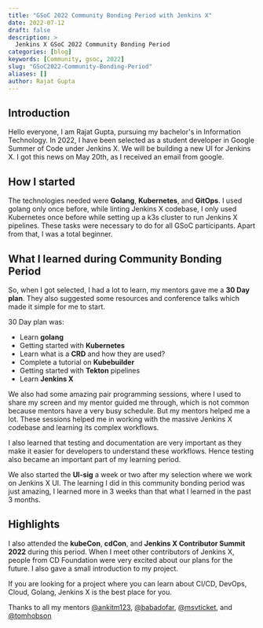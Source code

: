 ```yaml
---
title: "GSoC 2022 Community Bonding Period with Jenkins X"
date: 2022-07-12
draft: false
description: >
  Jenkins X GSoC 2022 Community Bonding Period
categories: [blog]
keywords: [Community, gsoc, 2022]
slug: "GSoC2022-Community-Bonding-Period"
aliases: []
author: Rajat Gupta
---
```


## Introduction

Hello everyone, I am Rajat Gupta, pursuing my bachelor's in Information Technology.
In 2022, I have been selected as a student developer in Google Summer of Code under Jenkins X.
We will be building a new UI for Jenkins X. I got this news on May 20th, as I received an email from google.

## How I started

The technologies needed were **Golang**, **Kubernetes**, and **GitOps**.
I used golang only once before, while linting Jenkins X codebase, I only used Kubernetes once before while setting up a k3s cluster to run Jenkins X pipelines. These tasks were necessary to do for all GSoC participants. Apart from that, I was a total beginner.

## What I learned during Community Bonding Period

So, when I got selected, I had a lot to learn, my mentors gave me a **30 Day plan**.
They also suggested some resources and conference talks which made it simple for me to start.

30 Day plan was: 
- Learn **golang**
- Getting started with **Kubernetes**
- Learn what is a **CRD** and how they are used?
- Complete a tutorial on **Kubebuilder**
- Getting started with **Tekton** pipelines
- Learn **Jenkins X**

We also had some amazing pair programming sessions, where I used to share my screen and my mentor guided me through, which is not common because mentors have a very busy schedule.
But my mentors helped me a lot.
These sessions helped me in working with the massive Jenkins X codebase and learning its complex workflows.

I also learned that testing and documentation are very important as they make it easier for developers to understand these workflows.
Hence testing also became an important part of my learning period. 


We also started the **UI-sig** a week or two after my selection where we work on Jenkins X UI. 
The learning I did in this community bonding period was just amazing, I learned more in 3 weeks than that what I learned in the past 3 months.

## Highlights

I also attended the **kubeCon**, **cdCon**, and **Jenkins X Contributor Summit 2022** during this period.
When I meet other contributors of Jenkins X, people from CD Foundation were very excited about our plans for the future.
I also gave a small introduction to my project.

If you are looking for a project where you can learn about CI/CD, DevOps, Cloud, Golang, Jenkins X is the best place for you.

Thanks to all my mentors [@ankitm123](https://github.com/ankitm123), [@babadofar](https://github.com/babadofar), [@msvticket](https://github.com/msvticket), and [@tomhobson](https://github.com/tomhobson)
